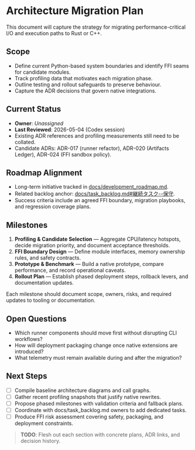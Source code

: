 # Architecture Migration Plan

This document will capture the strategy for migrating performance-critical I/O and execution paths to Rust or C++.

## Scope
- Define current Python-based system boundaries and identify FFI seams for candidate modules.
- Track profiling data that motivates each migration phase.
- Outline testing and rollout safeguards to preserve behaviour.
- Capture the ADR decisions that govern native integrations.

## Current Status
- **Owner**: _Unassigned_
- **Last Reviewed**: 2026-05-04 (Codex session)
- Existing ADR references and profiling measurements still need to be collated.
- Candidate ADRs: ADR-017 (runner refactor), ADR-020 (Artifacts Ledger), ADR-024 (FFI sandbox policy).

## Roadmap Alignment
- Long-term initiative tracked in [docs/development_roadmap.md](development_roadmap.md).
- Related backlog anchor: [docs/task_backlog.md#継続タスク--保守](task_backlog.md#継続タスク--保守).
- Success criteria include an agreed FFI boundary, migration playbooks, and regression coverage plans.

## Milestones
1. **Profiling & Candidate Selection** — Aggregate CPU/latency hotspots, decide migration priority, and document acceptance thresholds.
2. **FFI Boundary Design** — Define module interfaces, memory ownership rules, and safety contracts.
3. **Prototype & Benchmark** — Build a native prototype, compare performance, and record operational caveats.
4. **Rollout Plan** — Establish phased deployment steps, rollback levers, and documentation updates.

Each milestone should document scope, owners, risks, and required updates to tooling or documentation.

## Open Questions
- Which runner components should move first without disrupting CLI workflows?
- How will deployment packaging change once native extensions are introduced?
- What telemetry must remain available during and after the migration?

## Next Steps
- [ ] Compile baseline architecture diagrams and call graphs.
- [ ] Gather recent profiling snapshots that justify native rewrites.
- [ ] Propose phased milestones with validation criteria and fallback plans.
- [ ] Coordinate with docs/task_backlog.md owners to add dedicated tasks.
- [ ] Produce FFI risk assessment covering safety, packaging, and deployment constraints.

> **TODO**: Flesh out each section with concrete plans, ADR links, and decision history.
